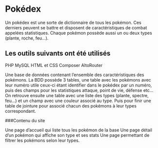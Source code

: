 # Pokédex

Un pokédex est une sorte de dictionnaire de tous les pokémon. Ces derniers peuvent se battre et disposent de caractéristiques de combat appelées statistiques. Chaque pokémon possède aussi un ou deux types (plante, roche, feu…).

## Les outils suivants ont été utilisés
PHP
MySQL
HTML et CSS
Composer
AltoRouter

Une base de données contenant l’ensemble des caractéristiques des pokémons. La BDD possède 3 tables, une table avec les pokémons avec leur numéro utile ceux-ci étant identifier dans le pokédex par un numéro, puis des champs pour les statistiques attaque, point de vie, défense etc… On retrouve ensuite une table avec une liste des types (plante, spectre, feu…) et un champ avec une couleur associé au type. Puis pour finir une table de jointure pour associé chacun des pokémons à leur types correspondant.

###Contenu du site

Une page d’accueil qui liste tous les pokémon de la base
Une page détail d’un pokémon qui affiche son type et ses stats
Une page permettant de filtrer les pokémons selon leur types.
